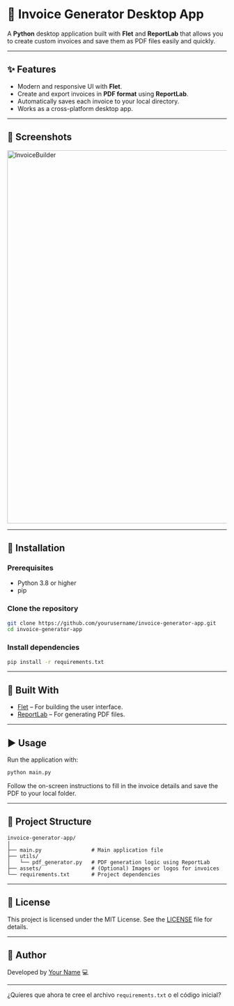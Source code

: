 # 🧾 Invoice Generator Desktop App

A **Python** desktop application built with **Flet** and **ReportLab** that allows you to create custom invoices and save them as PDF files easily and quickly.

---

## ✨ Features

* Modern and responsive UI with **Flet**.
* Create and export invoices in **PDF format** using **ReportLab**.
* Automatically saves each invoice to your local directory.
* Works as a cross-platform desktop app.

---

## 📸 Screenshots

<img width="1600" height="855" alt="InvoiceBuilder" src="https://github.com/user-attachments/assets/c2339818-bddb-4b47-acc0-bbaaa22d1417" />


---

## 🚀 Installation

### Prerequisites

* Python 3.8 or higher
* pip

### Clone the repository

```bash
git clone https://github.com/yourusername/invoice-generator-app.git
cd invoice-generator-app
```

### Install dependencies

```bash
pip install -r requirements.txt
```

---

## 🧠 Built With

* [Flet](https://flet.dev) – For building the user interface.
* [ReportLab](https://www.reportlab.com/dev/install/) – For generating PDF files.

---

## ▶️ Usage

Run the application with:

```bash
python main.py
```

Follow the on-screen instructions to fill in the invoice details and save the PDF to your local folder.

---

## 📂 Project Structure

```
invoice-generator-app/
│
├── main.py                # Main application file
├── utils/
│   └── pdf_generator.py   # PDF generation logic using ReportLab
├── assets/                # (Optional) Images or logos for invoices
└── requirements.txt       # Project dependencies
```

---

## 📄 License

This project is licensed under the MIT License. See the [LICENSE](LICENSE) file for details.

---

## 🙌 Author

Developed by [Your Name](https://github.com/yourusername) 💻

---

¿Quieres que ahora te cree el archivo `requirements.txt` o el código inicial?
